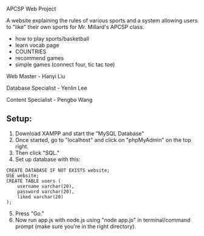 APCSP Web Project

A website explaining the rules of various sports and a system allowing users to "like" their own sports for Mr. Millard's APCSP class.
- how to play sports/basketball
- learn vocab page
- COUNTRIES
- recommend games
- simple games (connect four, tic tac toe)

Web Master - Hanyi Liu

Database Specialist - Yenlin Lee

Content Specialist - Pengbo Wang

## Setup:
1. Download XAMPP and start the "MySQL Database"
2. Once started, go to "localhost" and click on "phpMyAdmin" on the top right.
3. Then click "SQL."
4. Set up database with this:
```
CREATE DATABASE IF NOT EXISTS website;
USE website;
CREATE TABLE users ( 
	username varchar(20),
	password varchar(20),
	liked varchar(20)
);
```
5. Press "Go."
6. Now run app.js with node.js using "node app.js" in terminal/command prompt (make sure you're in the right directory).
